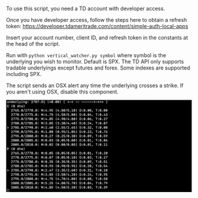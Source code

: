 To use this script, you need a TD account with developer access.

Once you have developer access, follow the steps here to obtain a refresh token:
https://developer.tdameritrade.com/content/simple-auth-local-apps

Insert your account number, client ID, and refresh token in the constants at the
head of the script.

Run with `python vertical_watcher.py symbol` where symbol is the underlying you
wish to monitor. Default is SPX. The TD API only supports tradable underlyings
except futures and forex. Some indexes are supported including SPX.

The script sends an OSX alert any time the underlying crosses a strike. If you
aren't using OSX, disable this component.

![Example](https://raw.githubusercontent.com/BorsosWyatt/TD-vertical-spread-monitor/master/vert_watcher.png)

